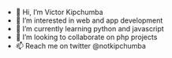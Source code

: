 - 👋 Hi, I’m Victor Kipchumba
- 👀 I’m interested in web and app development 
- 🌱 I’m currently learning python and javascript 
- 💞️ I’m looking to collaborate on php projects
- 📫 Reach me on twitter @notkipchumba

<!---
Viciicodes/Viciicodes is a ✨ special ✨ repository because its `README.md` (this file) appears on your GitHub profile.
You can click the Preview link to take a look at your changes.
--->
